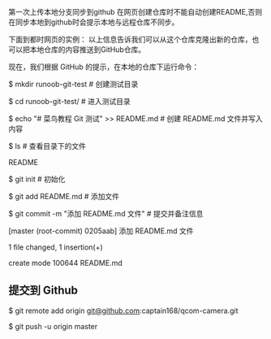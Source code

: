 第一次上传本地分支同步到github
在网页创建仓库时不能自动创建README,否则在同步本地到github时会提示本地与远程仓库不同步。


下面到都时网页的实例：
以上信息告诉我们可以从这个仓库克隆出新的仓库，也可以把本地仓库的内容推送到GitHub仓库。

现在，我们根据 GitHub 的提示，在本地的仓库下运行命令：

$ mkdir runoob-git-test                     # 创建测试目录

$ cd runoob-git-test/                       # 进入测试目录

$ echo "# 菜鸟教程 Git 测试" >> README.md     # 创建 README.md 文件并写入内容

$ ls                                        # 查看目录下的文件

README

$ git init                                  # 初始化

$ git add README.md                         # 添加文件

$ git commit -m "添加 README.md 文件"        # 提交并备注信息

[master (root-commit) 0205aab] 添加 README.md 文件

 1 file changed, 1 insertion(+)

 create mode 100644 README.md

## 提交到 Github
$ git remote add origin git@github.com:captain168/qcom-camera.git

$ git push -u origin master
